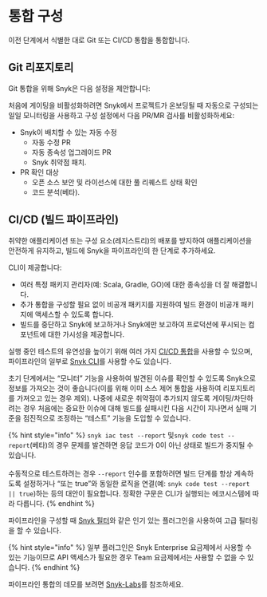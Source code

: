 # 통합 구성

이전 단계에서 식별한 대로 Git 또는 CI/CD 통합을 통합합니다.

## Git 리포지토리

Git 통합을 위해 Snyk은 다음 설정을 제안합니다:

처음에 게이팅을 비활성화하려면 Snyk에서 프로젝트가 온보딩될 때 자동으로 구성되는 일일 모니터링을 사용하고 구성 설정에서 다음 PR/MR 검사를 비활성화하세요:

* Snyk이 배치할 수 있는 자동 수정
  * 자동 수정 PR
  * 자동 종속성 업그레이드 PR
  * Snyk 취약점 패치.
* PR 확인 대상
  * 오픈 소스 보안 및 라이선스에 대한 풀 리퀘스트 상태 확인
  * 코드 분석(베타).

## CI/CD (빌드 파이프라인)

취약한 애플리케이션 또는 구성 요소(레지스트리)의 배포를 방지하여 애플리케이션을 안전하게 유지하고, 빌드에 Snyk을 파이프라인의 한 단계로 추가하세요.

CLI이 제공합니다:

* 여러 특정 패키지 관리자(예: Scala, Gradle, GO)에 대한 종속성을 더 잘 해결합니다.
* 추가 통합을 구성할 필요 없이 비공개 패키지를 지원하여 빌드 환경이 비공개 패키지에 액세스할 수 있도록 합니다.
* 빌드를 중단하고 Snyk에 보고하거나 Snyk에만 보고하여 프로덕션에 푸시되는 컴포넌트에 대한 가시성을 제공합니다.

실행 중인 테스트의 유연성을 높이기 위해 여러 가지 [CI/CD 통합](../../../integrate-with-snyk/snyk-ci-cd-integrations/)을 사용할 수 있으며, 파이프라인의 일부로 [Snyk CLI](../../../snyk-cli/)를 사용할 수도 있습니다.

초기 단계에서는 “모니터” 기능을 사용하여 발견된 이슈를 확인할 수 있도록 Snyk으로 정보를 가져오는 것이 좋습니다(이를 위해 이미 소스 제어 통합을 사용하여 리포지토리를 가져오고 있는 경우 제외). 나중에 새로운 취약점이 추가되지 않도록 게이팅/차단하려는 경우 처음에는 중요한 이슈에 대해 빌드를 실패시킨 다음 시간이 지나면서 실패 기준을 점진적으로 조정하는 “테스트” 기능을 도입할 수 있습니다.

{% hint style="info" %}
`snyk iac test --report` 및`snyk code test --report`(베타)의 경우 문제를 발견하면 응답 코드가 0이 아닌 상태로 빌드가 중지될 수 있습니다.\
\
수동적으로 테스트하려는 경우 `--report` 인수를 포함하려면 빌드 단계를 항상 계속하도록 설정하거나 “또는 true”와 동일한 로직을 연결(예: `snyk code test --report || true`)하는 등의 대안이 필요합니다. 정확한 구문은 CLI가 실행되는 에코시스템에 따라 다릅니다.
{% endhint %}

파이프라인을 구성할 때 [Snyk 필터](https://docs.snyk.io/snyk-api/other-tools/tool-snyk-filter)와 같은 인기 있는 플러그인을 사용하여 고급 필터링을 할 수 있습니다.

{% hint style="info" %}
일부 플러그인은 Snyk Enterprise 요금제에서 사용할 수 있는 기능이므로 API 액세스가 필요한 경우 Team 요금제에서는 사용할 수 없을 수 있습니다.
{% endhint %}

파이프라인 통합의 데모를 보려면 [Snyk-Labs](https://github.com/snyk-labs/snyk-cicd-integration-examples)를 참조하세요.
